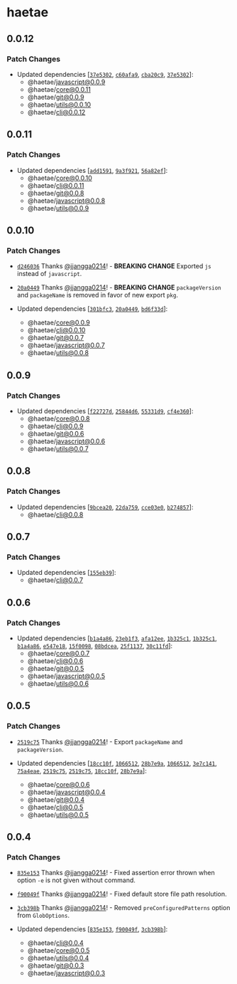 # haetae

## 0.0.12

### Patch Changes

- Updated dependencies [[`37e5302`](https://github.com/jjangga0214/haetae/commit/37e53028b10ae712e1ef0890f7f8dfdff94cff76), [`c60afa9`](https://github.com/jjangga0214/haetae/commit/c60afa9c0f9c7809afcd0ee8682d41e0a8623673), [`cba20c9`](https://github.com/jjangga0214/haetae/commit/cba20c9a859fe6ba1413f30ed236efe0d9fcc7d0), [`37e5302`](https://github.com/jjangga0214/haetae/commit/37e53028b10ae712e1ef0890f7f8dfdff94cff76)]:
  - @haetae/javascript@0.0.9
  - @haetae/core@0.0.11
  - @haetae/git@0.0.9
  - @haetae/utils@0.0.10
  - @haetae/cli@0.0.12

## 0.0.11

### Patch Changes

- Updated dependencies [[`add1591`](https://github.com/jjangga0214/haetae/commit/add15916fc532d644c6957d0c97d79feea406584), [`9a3f921`](https://github.com/jjangga0214/haetae/commit/9a3f921cbfa036e57169ecbb77b72872ab3a4b9f), [`56a82ef`](https://github.com/jjangga0214/haetae/commit/56a82ef7f8398670c39176149212d07090109aa4)]:
  - @haetae/core@0.0.10
  - @haetae/cli@0.0.11
  - @haetae/git@0.0.8
  - @haetae/javascript@0.0.8
  - @haetae/utils@0.0.9

## 0.0.10

### Patch Changes

- [`d246036`](https://github.com/jjangga0214/haetae/commit/d2460366d5e574eae00f609052a45a12359d0d6f) Thanks [@jjangga0214](https://github.com/jjangga0214)! - **BREAKING CHANGE** Exported `js` instead of `javascript`.

- [`20a0449`](https://github.com/jjangga0214/haetae/commit/20a04496ef23ded57fe2d68beea2536dabc4669d) Thanks [@jjangga0214](https://github.com/jjangga0214)! - **BREAKING CHANGE** `packageVersion` and `packageName` is removed in favor of new export `pkg`.

- Updated dependencies [[`301bfc3`](https://github.com/jjangga0214/haetae/commit/301bfc3dca164bcfdd9eca92105d6be3c9accdc4), [`20a0449`](https://github.com/jjangga0214/haetae/commit/20a04496ef23ded57fe2d68beea2536dabc4669d), [`bd6f33d`](https://github.com/jjangga0214/haetae/commit/bd6f33d7c066bc08912d3659c0607901acbb86ce)]:
  - @haetae/core@0.0.9
  - @haetae/cli@0.0.10
  - @haetae/git@0.0.7
  - @haetae/javascript@0.0.7
  - @haetae/utils@0.0.8

## 0.0.9

### Patch Changes

- Updated dependencies [[`f22727d`](https://github.com/jjangga0214/haetae/commit/f22727d146e9038246b546a33d350579eceee453), [`25844d6`](https://github.com/jjangga0214/haetae/commit/25844d6aefe34c414b71aa34659d3351f6a4b8f4), [`55331d9`](https://github.com/jjangga0214/haetae/commit/55331d96b263482f044e4679270953c318dfb088), [`cf4e360`](https://github.com/jjangga0214/haetae/commit/cf4e3608b91d95e8c0c8062ded80e2d208ca0ef3)]:
  - @haetae/core@0.0.8
  - @haetae/cli@0.0.9
  - @haetae/git@0.0.6
  - @haetae/javascript@0.0.6
  - @haetae/utils@0.0.7

## 0.0.8

### Patch Changes

- Updated dependencies [[`9bcea20`](https://github.com/jjangga0214/haetae/commit/9bcea2009f933dface69a226909d2afa047d1a93), [`22da759`](https://github.com/jjangga0214/haetae/commit/22da75948486b8ecb780b1d07f13426a82d91c87), [`cce03e0`](https://github.com/jjangga0214/haetae/commit/cce03e03e1232b6bdcf49a8e424328c5a62158d9), [`b274857`](https://github.com/jjangga0214/haetae/commit/b27485728a5a6951623406cbb42fba0995e5ad3a)]:
  - @haetae/cli@0.0.8

## 0.0.7

### Patch Changes

- Updated dependencies [[`155eb39`](https://github.com/jjangga0214/haetae/commit/155eb390b4fb3181e9cc3fda8902e8c964cb48b4)]:
  - @haetae/cli@0.0.7

## 0.0.6

### Patch Changes

- Updated dependencies [[`b1a4a86`](https://github.com/jjangga0214/haetae/commit/b1a4a86bc725fb3f3e5ba71cb7422455e272cf2a), [`23eb1f3`](https://github.com/jjangga0214/haetae/commit/23eb1f3dad8e55e178c6375064b41b5a2e33fe6e), [`afa12ee`](https://github.com/jjangga0214/haetae/commit/afa12eee27560856fa40754f9d04aaa3bf920c1d), [`1b325c1`](https://github.com/jjangga0214/haetae/commit/1b325c1e5de124fbbd09cd3910cf77b30164f990), [`1b325c1`](https://github.com/jjangga0214/haetae/commit/1b325c1e5de124fbbd09cd3910cf77b30164f990), [`b1a4a86`](https://github.com/jjangga0214/haetae/commit/b1a4a86bc725fb3f3e5ba71cb7422455e272cf2a), [`e547e18`](https://github.com/jjangga0214/haetae/commit/e547e18f5c43da3df059b4467010a831656a32a7), [`15f0098`](https://github.com/jjangga0214/haetae/commit/15f0098f983a9fbfc5805153e32b97407367741e), [`08bdcea`](https://github.com/jjangga0214/haetae/commit/08bdceac128ac3d58fc281385bbbf12fe581084c), [`25f1137`](https://github.com/jjangga0214/haetae/commit/25f11379df752b0b1daee1c3d663665ffedcb59a), [`30c11fd`](https://github.com/jjangga0214/haetae/commit/30c11fd0b542d656490317a5eaaf4c2330209944)]:
  - @haetae/core@0.0.7
  - @haetae/cli@0.0.6
  - @haetae/git@0.0.5
  - @haetae/javascript@0.0.5
  - @haetae/utils@0.0.6

## 0.0.5

### Patch Changes

- [`2519c75`](https://github.com/jjangga0214/haetae/commit/2519c75646778e9f882755f7185bb737ae589b67) Thanks [@jjangga0214](https://github.com/jjangga0214)! - Export `packageName` and `packageVersion`.

- Updated dependencies [[`18cc10f`](https://github.com/jjangga0214/haetae/commit/18cc10fe6504e2ba7c13c40e78237bbe20abc07b), [`1066512`](https://github.com/jjangga0214/haetae/commit/1066512bd353a517d5f57d25b72b65d7be80720e), [`28b7e9a`](https://github.com/jjangga0214/haetae/commit/28b7e9acee17f478c83b425fcffd70f3d6e49f96), [`1066512`](https://github.com/jjangga0214/haetae/commit/1066512bd353a517d5f57d25b72b65d7be80720e), [`3e7c141`](https://github.com/jjangga0214/haetae/commit/3e7c141e4fb2225d7ba7599210560ceb877c0216), [`75a4eae`](https://github.com/jjangga0214/haetae/commit/75a4eae728877c48945c4fcf84936c2b81f2600d), [`2519c75`](https://github.com/jjangga0214/haetae/commit/2519c75646778e9f882755f7185bb737ae589b67), [`2519c75`](https://github.com/jjangga0214/haetae/commit/2519c75646778e9f882755f7185bb737ae589b67), [`18cc10f`](https://github.com/jjangga0214/haetae/commit/18cc10fe6504e2ba7c13c40e78237bbe20abc07b), [`28b7e9a`](https://github.com/jjangga0214/haetae/commit/28b7e9acee17f478c83b425fcffd70f3d6e49f96)]:
  - @haetae/core@0.0.6
  - @haetae/javascript@0.0.4
  - @haetae/git@0.0.4
  - @haetae/cli@0.0.5
  - @haetae/utils@0.0.5

## 0.0.4

### Patch Changes

- [`835e153`](https://github.com/jjangga0214/haetae/commit/835e153188c85f04a015b0cab619cfc4b4150b6d) Thanks [@jjangga0214](https://github.com/jjangga0214)! - Fixed assertion error thrown when option `-e` is not given without command.

- [`f90049f`](https://github.com/jjangga0214/haetae/commit/f90049f79d288815f9ee4122ded81a3df9191b23) Thanks [@jjangga0214](https://github.com/jjangga0214)! - Fixed default store file path resolution.

- [`3cb398b`](https://github.com/jjangga0214/haetae/commit/3cb398b2a20103106240677fd77da30fbc0bd290) Thanks [@jjangga0214](https://github.com/jjangga0214)! - Removed `preConfiguredPatterns` option from `GlobOptions`.

- Updated dependencies [[`835e153`](https://github.com/jjangga0214/haetae/commit/835e153188c85f04a015b0cab619cfc4b4150b6d), [`f90049f`](https://github.com/jjangga0214/haetae/commit/f90049f79d288815f9ee4122ded81a3df9191b23), [`3cb398b`](https://github.com/jjangga0214/haetae/commit/3cb398b2a20103106240677fd77da30fbc0bd290)]:
  - @haetae/cli@0.0.4
  - @haetae/core@0.0.5
  - @haetae/utils@0.0.4
  - @haetae/git@0.0.3
  - @haetae/javascript@0.0.3
